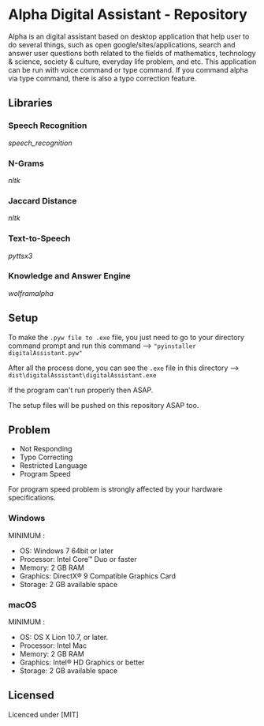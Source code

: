 # Alpha Digital Assistant - Repository

Alpha is an digital assistant based on desktop application that help user to do several things, such as open google/sites/applications, search and answer user questions both related to the fields of mathematics, technology & science, society & culture, everyday life problem, and etc. This application can be run with voice command or type command. If you command alpha via type command, there is also a typo correction feature.

## Libraries

### Speech Recognition
*speech_recognition*

### N-Grams
*nltk*

### Jaccard Distance
*nltk*

### Text-to-Speech
*pyttsx3*

### Knowledge and Answer Engine
*wolframalpha*

## Setup

To make the `.pyw file to .exe` file, you just need to go to your directory command prompt and run this command --> `"pyinstaller digitalAssistant.pyw"`

After all the process done, you can see the `.exe` file in this directory --> `dist\digitalAssistant\digitalAssistant.exe`

If the program can't run properly then ASAP.

The setup files will be pushed on this repository ASAP too.

## Problem

* Not Responding
* Typo Correcting
* Restricted Language
* Program Speed

For program speed problem is strongly affected by your hardware specifications.

### Windows
MINIMUM :
* OS: Windows 7 64bit or later
* Processor: Intel Core™ Duo or faster
* Memory: 2 GB RAM
* Graphics: DirectX® 9 Compatible Graphics Card
* Storage: 2 GB available space

### macOS
MINIMUM :
* OS: OS X Lion 10.7, or later.
* Processor: Intel Mac
* Memory: 2 GB RAM
* Graphics: Intel® HD Graphics or better
* Storage: 2 GB available space

## Licensed
Licenced under [MIT]

